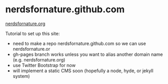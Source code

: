 nerdsfornature.github.com
=========================

[nerdsfornature.org](http://nerdsfornature.org/)

Tutorial to set up this site:

- need to make a repo nerdsfornature.github.com so we can use nerdsfornature.or
- gh-pages branch works unless you want to alias another domain name (e.g. nerdsfornature.org)
- use Twitter Bootstrap for now
- will implement a static CMS soon (hopefully a node, hyde, or jekyll system)

